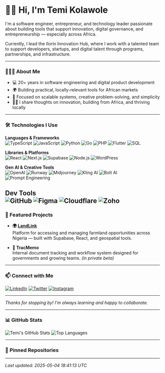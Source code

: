 # 👋🏾 Hi, I'm Temi Kolawole

I'm a software engineer, entrepreneur, and technology leader passionate about building tools that support innovation, digital governance, and entrepreneurship — especially across Africa.

Currently, I lead the Ilorin Innovation Hub, where I work with a talented team to support developers, startups, and digital talent through programs, partnerships, and infrastructure.

---

### 👨🏾‍💻 About Me

- 💻 20+ years in software engineering and digital product development  
- 🌍 Building practical, locally-relevant tools for African markets  
- 🧠 Focused on scalable systems, creative problem-solving, and simplicity  
- ✍🏾 I share thoughts on innovation, building from Africa, and thriving locally

---

### 🛠️ Technologies I Use

**Languages & Frameworks**  
![TypeScript](https://img.shields.io/badge/TypeScript-007ACC?style=flat&logo=typescript&logoColor=white)
![JavaScript](https://img.shields.io/badge/JavaScript-F7DF1E?style=flat&logo=javascript&logoColor=black)
![Python](https://img.shields.io/badge/Python-3776AB?style=flat&logo=python&logoColor=white)
![Go](https://img.shields.io/badge/Go-00ADD8?style=flat&logo=go&logoColor=white)
![PHP](https://img.shields.io/badge/PHP-777BB4?style=flat&logo=php&logoColor=white)
![Flutter](https://img.shields.io/badge/Flutter-02569B?style=flat&logo=flutter&logoColor=white)
![SQL](https://img.shields.io/badge/SQL-003B57?style=flat)

**Libraries & Platforms**  
![React](https://img.shields.io/badge/React-20232A?style=flat&logo=react&logoColor=61DAFB)
![Next.js](https://img.shields.io/badge/Next.js-000000?style=flat&logo=nextdotjs&logoColor=white)
![Supabase](https://img.shields.io/badge/Supabase-3ECF8E?style=flat&logo=supabase&logoColor=white)
![Node.js](https://img.shields.io/badge/Node.js-339933?style=flat&logo=nodedotjs&logoColor=white)
![WordPress](https://img.shields.io/badge/WordPress-21759B?style=flat&logo=wordpress&logoColor=white)

**Gen AI & Creative Tools**  
![OpenAI](https://img.shields.io/badge/OpenAI-412991?style=flat&logo=openai&logoColor=white)
![Runway](https://img.shields.io/badge/Runway-FF0070?style=flat)
![Midjourney](https://img.shields.io/badge/Midjourney-000000?style=flat)
![Kling AI](https://img.shields.io/badge/Kling_AI-202020?style=flat)
![Bolt AI](https://img.shields.io/badge/Bolt_AI-3D348B?style=flat)
![Prompt Engineering](https://img.shields.io/badge/Prompt_Engineering-AI?style=flat&logo=openai&logoColor=white)

**Dev Tools**  
![GitHub](https://img.shields.io/badge/GitHub-181717?style=flat&logo=github)
![Figma](https://img.shields.io/badge/Figma-F24E1E?style=flat&logo=figma&logoColor=white)
![Cloudflare](https://img.shields.io/badge/Cloudflare-F38020?style=flat&logo=cloudflare&logoColor=white)
![Zoho](https://img.shields.io/badge/Zoho-E42527?style=flat)
---

### 🌱 Featured Projects

- **🌍 [LandLink](https://landlink.ng)**  
  Platform for accessing and managing farmland opportunities across Nigeria — built with Supabase, React, and geospatial tools.

- **📂 TracMemo**  
  Internal document tracking and workflow system designed for governments and growing teams. *(in private beta)*

---

### 📫 Connect with Me

[![LinkedIn](https://img.shields.io/badge/LinkedIn-0A66C2?style=flat&logo=linkedin&logoColor=white)](https://www.linkedin.com/in/temikolawole)
[![Twitter](https://img.shields.io/badge/Twitter-1DA1F2?style=flat&logo=twitter&logoColor=white)](https://twitter.com/temikeezy)
[![Instagram](https://img.shields.io/badge/Instagram-E4405F?style=flat&logo=instagram&logoColor=white)](https://www.instagram.com/temikeezy)

---

_Thanks for stopping by! I'm always learning and happy to collaborate._


---

### 📊 GitHub Stats

![Temi's GitHub Stats](https://github-readme-stats.vercel.app/api?username=temikeezy&show_icons=true&theme=default)
![Top Languages](https://github-readme-stats.vercel.app/api/top-langs/?username=temikeezy&layout=compact&theme=default)

---

### 📌 Pinned Repositories

<!--START_SECTION:temikolawole-pinned-->
<!-- This section will be automatically updated using GitHub Action -->
<!--END_SECTION:temikolawole-pinned-->

---

*Last updated: 2025-05-04 18:41:13 UTC*
